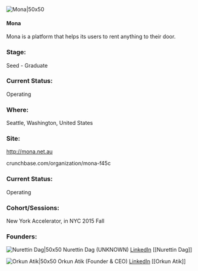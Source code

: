 

![Mona|50x50](https://apimg.techstars.com/connect/images/image_files/565f79fe8083206ada000017/original/MonaLogoSquare.png)

#### Mona
Mona is a platform that helps its users to rent anything to their door.

### Stage: 
Seed - Graduate 

### Current Status: 
Operating

### Where:
Seattle, Washington, United States

### Site:
http://mona.net.au



crunchbase.com/organization/mona-f45c

### Current Status: 
Operating

### Cohort/Sessions: 
New York Accelerator, in NYC 2015 Fall

### Founders: 

![Nurettin Dag|50x50](https://apimg.techstars.com/connect/images/image_files/565bec62bbe36f0943000030/original/FullSizeRender.jpg) Nurettin Dag (UNKNOWN) [LinkedIn](https://linkedin.com/in/nurettindag) [[Nurettin Dag]]

![Orkun Atik|50x50](https://apimg.techstars.com/connect/images/image_files/5658a0c4808320769600001b/original/Untitled3.png) Orkun Atik (Founder & CEO) [LinkedIn](https://linkedin.com/in/orkunatik) [[Orkun Atik]]


